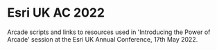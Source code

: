 # Esri UK AC 2022
Arcade scripts and links to resources used in 'Introducing the Power of Arcade' session at the Esri UK Annual Conference, 17th May 2022.
